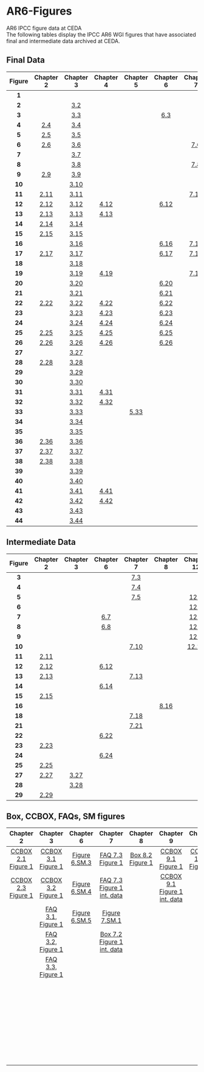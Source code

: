 # AR6-Figures
AR6 IPCC figure data at CEDA <br>
The following tables display the IPCC AR6 WGI figures that have associated final and intermediate data archived at CEDA.

## Final Data

| Figure | Chapter 2 | Chapter 3 | Chapter 4 | Chapter 5 | Chapter 6 | Chapter 7 | Chapter 8 | Chapter 9 | Chapter 10 | Chapter 11 | Chapter 12 | Technical Summary | Atlas |
| :---: | :---: | :---: | :---: | :---: | :---: | :---: | :---: | :---: | :---: | :---: | :---: | :---: | :---: |
| **1** |  |  |  |  |  |  |  |  |  |  |  | [ TS.1](https://dx.doi.org/10.5285/3d16a09c21c9440288608276b615c11f) |  |
| **2** |  | [ 3.2](https://dx.doi.org/10.5285/4394898334094551bfb29fb37d2f054c) |  |  |  |  |  |  |  |  |  |  | [ Atlas.2](https://catalogue.ceda.ac.uk/uuid/789ad030299342ea99534edfb62450d9) |
| **3** |  | [ 3.3](http://dx.doi.org/10.5285/03cc44f98b0e4a4b97df37662e62be79) |  |  | [ 6.3](https://dx.doi.org/10.5285/d059d2e28b6d4a7d88a6fe2d0d25ba93) |  |  | [ 9.3](https://dx.doi.org/10.5285/ef7b615816cb432088d02c97836ca9fa) |  | [ 11.3](https://dx.doi.org/10.5285/592748a417ab4efca4eb98e22c9dbec4) |  |  |  |
| **4** | [ 2.4](https://dx.doi.org/10.5285/60eeb3cce51a457cb5ee1c577a0c8674) | [ 3.4](http://dx.doi.org/10.5285/06a4ad1656774087a5b6db3c7a57211e) |  |  |  |  |  | [ 9.4](https://dx.doi.org/10.5285/fdfeb81d2ffd42c3ba2bbb00b681317c) |  |  | [ 12.4](https://dx.doi.org/10.5285/b96e2225918348e1ae47b1fedee881a6) |  |  |
| **5** | [ 2.5](https://dx.doi.org/10.5285/c6f19b27f8e74e98968c17c8e1f74c60) | [ 3.5](http://dx.doi.org/10.5285/b6ca8b2d797348dd86823cfc2da7ba83) |  |  |  |  |  | [ 9.5](https://dx.doi.org/10.5285/8d9719be04d148d88d5ed8edd0426cf2) |  |  |  |  |  |
| **6** | [ 2.6](https://dx.doi.org/10.5285/39786f1e6fe2495291558cdc2a0b0aa1) | [ 3.6](http://dx.doi.org/10.5285/c3450dc769f044898ea5f3be784f354b) |  |  |  | [ 7.6](https://dx.doi.org/10.5285/0dd364e74c254b64bb5fddb5dceed364) |  | [ 9.6](https://dx.doi.org/10.5285/439ccb0b0eb04c17b5c6897fb9cb550b) | [ 10.6](https://dx.doi.org/10.5285/2dc808195d984efe8de7b52942796924) |  |  |  |  |
| **7** |  | [ 3.7](http://dx.doi.org/10.5285/392c8351349b4436923c102c558873d9) |  |  |  |  |  | [ 9.7](https://dx.doi.org/10.5285/e2d7ec1924b04bebbb4044982e2be0ff) |  |  |  |  |  |
| **8** |  | [ 3.8](http://dx.doi.org/10.5285/bf3d0b8a8c0d4ae19cfd994b6fef4a5c) |  |  |  | [ 7.8](https://dx.doi.org/10.5285/5ef11ad195844a59b83393870a5860e1) |  |  |  |  |  |  |  |
| **9** | [ 2.9](https://dx.doi.org/10.5285/156e64bca5e1460d81a58f416dcc9aca) | [ 3.9](https://dx.doi.org/10.5285/bbb759da50fe4cd5a1387c7462655908) |  |  |  |  |  | [ 9.9](https://dx.doi.org/10.5285/b35923b0641944178d0c9e17ce7dc9cb) |  |  |  | [ TS.9](https://dx.doi.org/10.5285/f99ec964a6f345beadb000e295ac2e5b) |  |
| **10** |  | [ 3.10](http://dx.doi.org/10.5285/cf006675070548359e22e36d354d0f92) |  |  |  |  |  | [ 9.10](https://catalogue.ceda.ac.uk/uuid/260df0db210143dcbecf3182e24817a3) | [ 10.10](https://dx.doi.org/10.5285/d4eccbbd51db4ab7a8ad05a6f2f6a98a) |  |  |  |  |
| **11** | [ 2.11](https://dx.doi.org/10.5285/f3515388768344bfb2be0521f82388be) | [ 3.11](http://dx.doi.org/10.5285/f38913d950694e3e8f0a19d0dc7f378e) |  |  |  | [ 7.11](https://dx.doi.org/10.5285/a95ffffa5a734724b9cf307411208569) |  | [ 9.11](https://dx.doi.org/10.5285/88dc6a422faa4d0486d35088e3d1d78f) | [ 10.11](https://dx.doi.org/10.5285/970847e5690c4f9e8c4ad455641bd558) | [ 11.11](https://dx.doi.org/10.5285/3f415b44b4334725bfcc572c9246aa60) |  |  |  |
| **12** | [ 2.12](https://dx.doi.org/10.5285/e9f67cfb456845b3b406328c6ae43e2d) | [ 3.12](http://dx.doi.org/10.5285/7273023a04d24da58ec5d83343cd861d) | [ 4.12](https://dx.doi.org/10.5285/0078d944259049a4b1bc5947623f6e97) |  | [ 6.12](https://dx.doi.org/10.5285/8855e410adf547b4afd039a5b88487f4) |  |  | [ 9.12](https://dx.doi.org/10.5285/b37501409dd641219dd7c57174acdc35) | [ 10.12](https://dx.doi.org/10.5285/b981b3f983df4aa48a16ddbe3d8bf38d) |  |  |  |  |
| **13** | [ 2.13](https://dx.doi.org/10.5285/967313bee45c48998c5027896e3da53c) | [ 3.13](http://dx.doi.org/10.5285/ba3ac68281b94c7b9963278681ee8ee5) | [ 4.13](https://dx.doi.org/10.5285/11d45679506d44fda224d65326edcdb4) |  |  |  | [ 8.13](https://dx.doi.org/10.5285/6ed1539e8fe84caea089a0d6a7ffcdbd) | [ 9.13](https://dx.doi.org/10.5285/6f6697fff85e42fdb87156ad34e4a24e) | [ 10.13](https://dx.doi.org/10.5285/5d64c2103c534f83b8ec11a2a4cab10d) |  |  | [ TS.13](https://dx.doi.org/10.5285/f3b6afe197d24d7eb58ed2364ac0f18e) | [ Atlas.13](https://catalogue.ceda.ac.uk/uuid/5f8d2c32121a4885b20be2ae96aed72d) |
| **14** | [ 2.14](https://dx.doi.org/10.5285/de41130346a04f97879352525d890577) | [ 3.14](http://dx.doi.org/10.5285/8c9c35e4c877440abcaa10b9aa173c33) |  |  |  |  | [ 8.14](https://dx.doi.org/10.5285/bbf5ae3b78c44bf28ccb17b487d58a94) | [ 9.14](https://dx.doi.org/10.5285/e25c3cffd4ae4abc8b2ff9b755fce164) |  |  |  |  |  |
| **15** | [ 2.15](https://dx.doi.org/10.5285/70276cf6b04e4b638b4fe9b37f7651dd) | [ 3.15](http://dx.doi.org/10.5285/a6b79b1abac64d72a1a3f2fcf62ee81e) |  |  |  |  | [ 8.15](https://dx.doi.org/10.5285/2d67a9f7631247d7bb6130ddc033ba7a) | [ 9.15](https://dx.doi.org/10.5285/65c832a5eeda4ed7a9b0a8af6cf5058d) |  |  |  | [ TS.15](https://dx.doi.org/10.5285/1f359da21c4041b4ab0977d05c7d38f0) |  |
| **16** |  | [ 3.16](http://dx.doi.org/10.5285/4e80c4a2933344259a3f423715771952) |  |  | [ 6.16](https://dx.doi.org/10.5285/dc93cf482acb4dff8d7baa01dfa1fa29) | [ 7.16](https://catalogue.ceda.ac.uk/uuid/6fcc9d2c792243c1bb99de9c3cfdef2f) |  |  |  | [ 11.16](https://dx.doi.org/10.5285/e7c78370837d4f85be6a1f0cbe288a92) |  |  | [ Atlas.16](https://catalogue.ceda.ac.uk/uuid/b140e520e22e45daa8525d18c1c8cced) |
| **17** | [ 2.17](https://dx.doi.org/10.5285/b51b72736ff943bb830e3c241d032621) | [ 3.17](http://dx.doi.org/10.5285/71c2e401df5e4798b917ae4a353daff1) |  |  | [ 6.17](https://dx.doi.org/10.5285/cdabe9af5aa94608b227e6b9a96771f9) | [ 7.17](https://dx.doi.org/10.5285/b9303c07edb24582b45088795f347ca9) | [ 8.17](https://dx.doi.org/10.5285/7da00222bbb345c99ce14e358cde9f6d) |  |  |  |  | [ TS.17](https://dx.doi.org/10.5285/c0d4d44aca4e490086df7e5f8f4463a3) | [ Atlas.17](https://catalogue.ceda.ac.uk/uuid/bb671075bd194b3bbaa496d90f5310e1) |
| **18** |  | [ 3.18](http://dx.doi.org/10.5285/84fd20b6e5a04271a007e2150eb17c7e) |  |  |  |  | [ 8.18](https://dx.doi.org/10.5285/caf598e54c674d219f2e245df32dbc1a) |  | [ 10.18](https://dx.doi.org/10.5285/567ca2ab6d6043479a1eaec678bfe91a) |  |  |  |  |
| **19** |  | [ 3.19](http://dx.doi.org/10.5285/7493e7dd46854227beb4f891a80a1016) | [ 4.19](https://dx.doi.org/10.5285/dce10ff4596241e190aaea9291cc4249) |  |  | [ 7.19](https://dx.doi.org/10.5285/9ce84c3a242e4b999c24dc1647c89794) |  |  | [ 10.19](https://dx.doi.org/10.5285/e79aab21bf644e61bf5dacd02199daa3) | [ 11.19](https://dx.doi.org/10.5285/7be388b022e74926b0103125d22e6b06) |  | [ TS.19](https://dx.doi.org/10.5285/29a0282f3b494c54a5e6c59f61e9202b) |  |
| **20** |  | [ 3.20](http://dx.doi.org/10.5285/becdaa43cf884c299435dc319e758f4e) |  |  | [ 6.20](https://dx.doi.org/10.5285/022d449b91eb453eb56228c17fdce725) |  |  |  | [ 10.20](https://dx.doi.org/10.5285/19ec340e6f2d47479ddb483961b0c1bb) |  |  |  |  |
| **21** |  | [ 3.21](http://dx.doi.org/10.5285/6f800cbda88d424cbcc59181b8b85aaa) |  |  | [ 6.21](https://dx.doi.org/10.5285/572c9744ddab47fc8a5b938c4a4f7387) |  | [ 8.21](https://dx.doi.org/10.5285/b03a4577108545c2a05bbae2d9759f9d) |  | [ 10.21](https://dx.doi.org/10.5285/9f83afcc47ca49feb1d5702de9fa8869) |  |  |  | [ Atlas.21](https://catalogue.ceda.ac.uk/uuid/3913c555e3054ffa99eb494a1c0bb39d) |
| **22** | [ 2.22](https://dx.doi.org/10.5285/8bbebd486eed4b7392dd306462e3f724) | [ 3.22](http://dx.doi.org/10.5285/0915a82fa8a84e21bcb5467be84d49fc) | [ 4.22](https://dx.doi.org/10.5285/9527d9be07c243599f00af5ab945c7ed) |  | [ 6.22](https://dx.doi.org/10.5285/288d2cfa740f4e60a369b5778064bd5a) |  |  | [ 9.22](https://dx.doi.org/10.5285/503edf9eb68040c4a439fed88b81c8c9) |  |  |  | [ TS.22](https://dx.doi.org/10.5285/d75fd35a7444433c9b5b78ef110495ab) | [ Atlas.22](https://catalogue.ceda.ac.uk/uuid/131bb6c7826b467d9f1ea6bd3fa74175) |
| **23** |  | [ 3.23](https://dx.doi.org/10.5285/44adfc4f92834bd9950341dd24d6d2e0) | [ 4.23](https://dx.doi.org/10.5285/34810c5e2d2047b487ade01830cac1f4) |  | [ 6.23](https://dx.doi.org/10.5285/a1f46ad9f2644e60a87591c6b4537fef) |  |  |  |  |  |  |  |  |
| **24** |  | [ 3.24](http://dx.doi.org/10.5285/a71383af93af4f58ae27d66ba15b3543) | [ 4.24](https://dx.doi.org/10.5285/5ed073b87dbc45d6a66d7c704caef01d) |  | [ 6.24](https://dx.doi.org/10.5285/ca4127fb1be14ea68fefd5643fe3677f) |  |  | [ 9.24](https://dx.doi.org/10.5285/5806683122b74f4ca60e0d6c546583f9) | |  |  |  | [ Atlas.24](https://catalogue.ceda.ac.uk/uuid/4f314945d3944aeaa12f819fe801dea0) |
| **25** | [ 2.25](https://dx.doi.org/10.5285/0e80e12edb7e4dc9b9219df77c0fe9d6) | [ 3.25](https://dx.doi.org/10.5285/dce3253d984c4342899b01548f52ba5f) | [ 4.25](https://dx.doi.org/10.5285/b1d79f8dea6244ea943d49040f0f9f6d) |  | [ 6.25](https://dx.doi.org/10.5285/abb030f60cf848278fe519379a2aaac9) |  | [ 8.25](https://dx.doi.org/10.5285/47961b1927b8492990ed92f10a514b6b) |  |  |  |  | [ TS.25](https://dx.doi.org/10.5285/1030d40a071d4929bf04e08bfbd22c10) |  |
| **26** | [ 2.26](https://dx.doi.org/10.5285/3659eca2afe54ab9ae437bf25fec1c2e) | [ 3.26](http://dx.doi.org/10.5285/85168e39bfff444ba02bf55e7682f73d) | [ 4.26](https://dx.doi.org/10.5285/1e60155294934ffcaf194e555a81294b) |  | [ 6.26](https://dx.doi.org/10.5285/bf31afbbbafc49d39546aa78a2268f44) |  | [ 8.26](https://dx.doi.org/10.5285/ef3dd7efa4f442b2812c4ee905f794c2) | [ 9.26](https://dx.doi.org/10.5285/64fa14764534431f805e747249786f88) |  |  |  |  | [ Atlas.26](https://catalogue.ceda.ac.uk/uuid/70c57074146147989150a1a37c338fcf) |
| **27** |  | [ 3.27](http://dx.doi.org/10.5285/ceae289f1a56414ea708f43db83fc2c6) |  |  |  |  |  |  |  |  |  |  |  |
| **28** | [ 2.28](https://dx.doi.org/10.5285/12ce1a305f7649bc85a9b81e782da0c9) | [ 3.28](http://dx.doi.org/10.5285/38512cd8209b4669a0743e9672f70a6e) |  |  |  |  |  | [ 9.28](https://dx.doi.org/10.5285/7f9c951b59ae44aeb6d745ed702c56dd) |  |  |  |  | [ Atlas.28](https://catalogue.ceda.ac.uk/uuid/89e1b69ad74146cfa8b0a941108811c2) |
| **29** |  | [ 3.29](http://dx.doi.org/10.5285/a8915aca7806434984baab86835a1b18) |  |  |  |  |  | [ 9.29](https://dx.doi.org/10.5285/ff28d78693f645aa820266d472a6e1b3) |  |  |  |  | [ Atlas.29](https://catalogue.ceda.ac.uk/uuid/b57ed5886f0a4041b76f2281ba503bed) |
| **30** |  | [ 3.30](http://dx.doi.org/10.5285/a3902bb4d1b543b39cc85380df8d1586) |  |  |  |  |  | [ 9.30](https://dx.doi.org/10.5285/9374ee722fab464fb3ee8ea659b56546) |  |  |  |  |  |
| **31** |  | [ 3.31](http://dx.doi.org/10.5285/a4cbbffe1bd44c7ba3e8608ee9c54547) | [ 4.31](https://dx.doi.org/10.5285/8fa708d0474d4a3caa5c9f645a89d282) |  |  |  |  |  |  |  |  |  |  |
| **32** |  | [ 3.32](http://dx.doi.org/10.5285/25d4a6597d954721bc4a616d094b0cda) | [ 4.32](https://dx.doi.org/10.5285/0192ae3037794e0eb93b022c5140f399) |  |  |  |  | [ 9.32](https://dx.doi.org/10.5285/6b33327d0d0d4bcca872b431279086db) |  |  |  |  |  |
| **33** |  | [ 3.33](http://dx.doi.org/10.5285/4fe1afacdc524c118989c16a1bccd51e) |  | [ 5.33](https://dx.doi.org/10.5285/85409987ce6a4976b0845b512baa2843) |  |  |  |  |  |  |  |  |  |
| **34** |  | [ 3.34](http://dx.doi.org/10.5285/678ee967fe114a34a6d1f7d50e4aa7ee) |  |  |  |  |  |  |  |  |  |  |  |
| **35** |  | [ 3.35](https://dx.doi.org/10.5285/ef5ca18bcaf441d9993f181a058016ba) |  |  |  |  |  |  |  |  |  |  |  |
| **36** | [ 2.36](https://dx.doi.org/10.5285/8dcf91b3ebb44458b67124896b131ac5) | [ 3.36](http://dx.doi.org/10.5285/8af00e7bba784c1cbf4c16fef984aeb6) |  |  |  |  |  |  |  |  |  |  |  |
| **37** | [ 2.37](https://dx.doi.org/10.5285/691c673c0d204911893659e10d4ddcba) | [ 3.37](http://dx.doi.org/10.5285/babcd0de678e4d10aef395f1a265da03) |  |  |  |  |  |  |  |  |  |  |  |
| **38** | [ 2.38](https://dx.doi.org/10.5285/7a7630213de543a9a19c7015dc198970) | [ 3.38](http://dx.doi.org/10.5285/758419765d0f4926aa70002ec6c856b0) |  |  |  |  |  |  |  |  |  |  |  |
| **39** |  | [ 3.39](http://dx.doi.org/10.5285/02006a22c33b42039d96be53d332930a) |  |  |  |  |  |  |  |  |  |  |  |
| **40** |  | [ 3.40](http://dx.doi.org/10.5285/12f0d7db5ed747d2940210e52211ed6a) |  |  |  |  |  |  |  |  |  |  |  |
| **41** |  | [ 3.41](http://dx.doi.org/10.5285/43b0c376ad184543a1bbceeceec0e85d) | [ 4.41](https://dx.doi.org/10.5285/e397fe6f20024295b095e2e3ca1e9f04) |  |  |  |  |  |  |  |  |  |  |
| **42** |  | [ 3.42](http://dx.doi.org/10.5285/e3d21f98cc764d1185b0d6e662532831) | [ 4.42](https://dx.doi.org/10.5285/e5e7afe5355a439e8d63be47ee7467c8) |  |  |  |  |  |  |  |  |  |  |
| **43** |  | [ 3.43](http://dx.doi.org/10.5285/80c10f8aeb7049778c5a15ede4917128) |  |  |  |  |  |  |  |  |  |  |  |
| **44** |  | [ 3.44](http://dx.doi.org/10.5285/d35ac1955c264deea9699d08dbc568f2) |  |  |  |  |  |  |  |  |  |  |  |

## Intermediate Data

| Figure | Chapter 2 | Chapter 3 | Chapter 6 | Chapter 7 | Chapter 8 | Chapter 12 | Technical Summary |
 | :---: | :---: | :---: | :---: | :---: | :---: | :---: | :---: | 
| **3** |  |  |  | [ 7.3](https://dx.doi.org/10.5285/6842c53c516746ea860e11512dc133c2) |  |  |  |
| **4** |  |  |  | [ 7.4](https://dx.doi.org/10.5285/d32090ff8fe342788191683eb4416411) |  |  |  |
| **5** |  |  |  | [ 7.5](https://dx.doi.org/10.5285/7b3d379fc1f040978df4806c6775a0df) |  | [ 12.5](https://dx.doi.org/10.5285/91c218d3a80f4c43ac665d0bdf0ed5e7) |  |
| **6** |  |  |  |  |  | [ 12.6](https://dx.doi.org/10.5285/d46d733725d64f45afc1e70054f2f51d) |  |
| **7** |  |  | [ 6.7](https://dx.doi.org/10.5285/c4031dd3227c4bceb6eae480d2a47a0c) |  |  | [ 12.7](https://dx.doi.org/10.5285/537b22f0230448fdb9a4ec806ed54d84) |  |
| **8** |  |  | [ 6.8](https://dx.doi.org/10.5285/dc11fff6fda04b1d82e317132b93a3bf) |  |  | [ 12.8](https://dx.doi.org/10.5285/0b5c980aa58447508eccdda79554b2b7) |  |
| **9** |  |  |  |  |  | [ 12.9](https://dx.doi.org/10.5285/7c2c37c3c5d14aac87377c7673e35a0b) |  |
| **10** |  |  |  | [ 7.10](https://dx.doi.org/10.5285/80380cfc0b10478b8b5821c0facdbdda) |  | [ 12.10](https://dx.doi.org/10.5285/b6a36a7fe12644bfa28bc4ec8bfcb028) |  |
| **11** | [ 2.11](https://dx.doi.org/10.5285/033cd690801741c9bc745b8da55faef4) |  |  |  |  |  |  |
| **12** | [ 2.12](https://dx.doi.org/10.5285/c9397680d08442b9a1d21e7c50df4aba) |  | [ 6.12](https://dx.doi.org/10.5285/c6b366dabf9b4536b5500e5f1f7a7235) |  |  |  | [ TS.12](https://dx.doi.org/10.5285/e046adc115b04395937e793c9f3dbcb1) |
| **13** | [ 2.13](https://dx.doi.org/10.5285/02fd1d886bad40f3bb2eef3271900823) |  |  | [ 7.13](https://dx.doi.org/10.5285/4dbd3ccb85d747188586735133f1d3d9) |  |  |  |
| **14** |  |  | [ 6.14](https://dx.doi.org/10.5285/39b789cb48694497941cd0c17f99bd69) |  |  |  |  |
| **15** | [ 2.15](https://dx.doi.org/10.5285/8ec2d4b94f8e4756ad31858ff8256464) |  |  |  |  |  |  |
| **16** |  |  |  |  | [ 8.16](https://dx.doi.org/10.5285/92dc7ae089d84a43a28099ae49633383) |  |  |
| **18** |  |  |  | [ 7.18](https://dx.doi.org/10.5285/399a75d2538a471cb529d1f0fa01410e) |  |  |  |
| **21** |  |  | | [ 7.21](https://dx.doi.org/10.5285/f94821849dfb4ee2bd1a367a81a6b6f7)  |  |  |  |
| **22** |  |  | [ 6.22](https://dx.doi.org/10.5285/0ca27ce794324ec086d6a6c60d5567ac) |  |  |  |  |
| **23** | [ 2.23](https://dx.doi.org/10.5285/b618062ee96a4d36b6010271e099a5c4) |  |  |  |  |  |  |
| **24** |  |  | [ 6.24](https://dx.doi.org/10.5285/0ca27ce794324ec086d6a6c60d5567ac) |  |  |  | [ TS.24](https://dx.doi.org/10.5285/38401030f262490094dc9c8931c851e4) |
| **25** | [ 2.25](https://dx.doi.org/10.5285/528c3543bc394134916aa792c4a2e700) |  |  |  |  |  |  |
| **27** | [ 2.27](https://dx.doi.org/10.5285/78ad6999f2d743d2a7db16757c27b549) | [ 3.27](http://dx.doi.org/10.5285/38bac9051d064d4da183fff2361f5de8) |  |  |  |  |  |
| **28** |  | [ 3.28](http://dx.doi.org/10.5285/f7c3f3cbf65447b9a43207dcc30219d9) |  |  |  |  |  |
| **29** | [ 2.29](https://dx.doi.org/10.5285/81f53dc4487b4260b92d4dd8000a8b09) |  |  |  |  |  |  |

## Box, CCBOX, FAQs, SM figures

 | Chapter 2 | Chapter 3 | Chapter 6 | Chapter 7 | Chapter 8 | Chapter 9 | Chapter 10 | Chapter 11 | Chapter 12 | Technical Summary | 
 | :---: | :---: | :---: | :---: | :---: | :---: | :---: | :---: | :---: | :---: | 
 | [CCBOX 2.1 Figure 1](http://dx.doi.org/10.5285/0f05c2fb8f814d60ac2d657a70e9a7f5) | [CCBOX 3.1 Figure 1](http://dx.doi.org/10.5285/e299379f837142bfb2aa6df64cc66fe7) | [Figure 6.SM.3](http://dx.doi.org/10.5285/59617e4c032543d48364f9ff2711372c) | [FAQ 7.3 Figure 1](http://dx.doi.org/10.5285/5d6b9c165edf4e69b624ddeb5d28f5ee) | [Box 8.2 Figure 1 ](https://dx.doi.org/10.5285/8d769bddaddc4e10bdd6f5428a3a0af5) | [CCBOX 9.1 Figure 1](http://dx.doi.org/10.5285/c622adfeb4cc4ae181dc4cca82c2311c) | [CCBOX 10.4 Figure 2](https://dx.doi.org/10.5285/e4416a7d02ed4eeb9a971a7d3c2f4e42) | [FAQ 11.1 Figure 1](https://catalogue.ceda.ac.uk/uuid/f218301d1f4a46f1bf27023a77a58639) | [Figure 12.SM.1](http://dx.doi.org/10.5285/156e4a10ddfb418aa24aadf244fbadf6) | [BOX TS.2 Figure 1](http://dx.doi.org/10.5285/3e344ee52c6b42a4ac37906f863b762e) | 
 | [CCBOX 2.3 Figure 1](http://dx.doi.org/10.5285/44864a906fb14075bf81db6f0bf068e7) | [CCBOX 3.2 Figure 1](http://dx.doi.org/10.5285/73c576b685c049258dd578f5487885f2) | [Figure 6.SM.4](http://dx.doi.org/10.5285/56c283c79666449ebe0235e809bdb69f) | [FAQ 7.3 Figure 1 int. data](http://dx.doi.org/10.5285/47586c6f52a9473ea0b1f909fb231bfc) |  | [CCBOX 9.1 Figure 1 int. data](http://dx.doi.org/10.5285/d54f2a1e4d2f42e68c10e2b11668dcd7) |  | [Figure 11.A.1](http://dx.doi.org/10.5285/2f63e632dc3a494696b1b1315cbb531e) | [Figure 12.SM.2](http://dx.doi.org/10.5285/660a0224eee04d0880b78f538510f416) | [BOX TS.2 Figure 2](http://dx.doi.org/10.5285/b9bbc5ea2d3f4e44ae06d19a010cea9c) | 
 |  | [FAQ 3.1, Figure 1](http://dx.doi.org/10.5285/c03ba3e2a7314f848e41a3a724bd8d25) | [Figure 6.SM.5](http://dx.doi.org/10.5285/c1e3dcebccfd43b4a65f8e446f9944e3) | [Figure 7.SM.1](http://dx.doi.org/10.5285/f0f622f4e9d14f95949a5cc44451e8bb) |  |  |  |  | [Figure 12.SM.3](http://dx.doi.org/10.5285/e8975cc3195b487d9ec482cb8ef5f07d) | [BOX TS.4 Figure 1 int. data](http://dx.doi.org/10.5285/df7d665d7b7c4cadbd08558ea2e103c8) | 
 |  | [FAQ 3.2, Figure 1](http://dx.doi.org/10.5285/f148031d13954c85b873900cd3f47170) |  | [Box 7.2 Figure 1 int. data](http://dx.doi.org/10.5285/568fb4b2e6464a50a30c7140bb88a497) |  |  |  |  | [Figure 12.SM.4](http://dx.doi.org/10.5285/8c58b12e8fd541428b1b25b0d572ce94) | [BOX TS.4 Figure 1](http://dx.doi.org/10.5285/923b94820acd42a1888eaae24de328f8) | 
 |  | [FAQ 3.3, Figure 1](http://dx.doi.org/10.5285/afe80eb32a1c4164a3b84396c6d7a5d6) |  |  |  |  |  |  | [Figure 12.SM.5](http://dx.doi.org/10.5285/8418e1f0c9d64a758490a14daeb22574) | [BOX TS.5 Figure 1 int. data](http://dx.doi.org/10.5285/d6a301f3429b44e7924296f840f68fe6) | 
 |  |  |  |  |  |  |  |  | [Figure 12.SM.6](http://dx.doi.org/10.5285/38e7a3f35ced465283debd6cac1cae50) | [BOX TS.6 Figure 1](http://dx.doi.org/10.5285/fb803584c01b404983ec83fd85453231) | 
 |  |  |  |  |  |  |  |  |  | [BOX TS.7 Figure 1](http://dx.doi.org/10.5285/fe6074fee8a64a738cf89f0294bd9fb9) | 
 |  |  |  |  |  |  |  |  |  | [BOX TS.13 Figure 1](http://dx.doi.org/10.5285/0481959c92944c41983dd024172ef84d) | 
 |  |  |  |  |  |  |  |  |  | [CSBOX TS.1 Figure 1](http://dx.doi.org/10.5285/62b675f929974746bbf72fdc773cf0ec) | 
